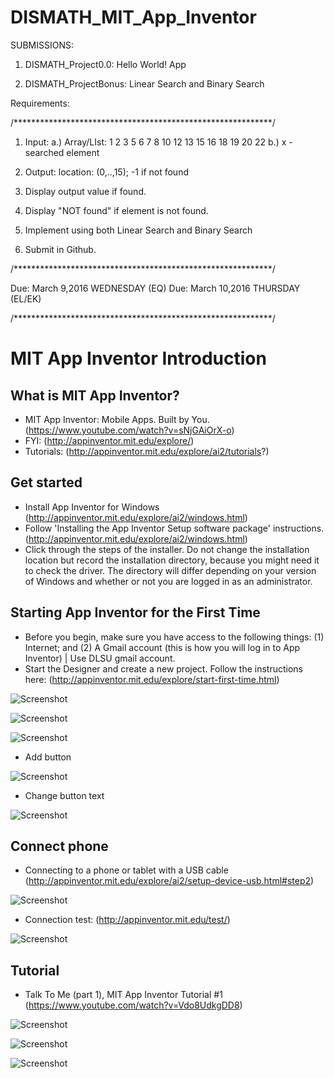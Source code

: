 # DISMATH_MIT_App_Inventor


SUBMISSIONS:

1. DISMATH_Project0.0: Hello World! App

2. DISMATH_ProjectBonus: Linear Search and Binary Search

Requirements:

/***********************************************************/

1. Input: 
a.) Array/LIst: 1 2 3 5 6 7 8 10 12 13 15 16 18 19 20 22
b.) x - searched element

2. Output: location: (0,..,15); -1 if not found
                           
3. Display output value if found.

4. Display "NOT found" if element is not found.

5. Implement using both Linear Search and Binary Search

6. Submit in Github.

/***********************************************************/

Due: March 9,2016 WEDNESDAY (EQ)
Due: March 10,2016 THURSDAY (EL/EK)

/***********************************************************/



# MIT App Inventor Introduction

## What is MIT App Inventor?

- MIT App Inventor: Mobile Apps. Built by You. (https://www.youtube.com/watch?v=sNjGAiOrX-o) 
- FYI: (http://appinventor.mit.edu/explore/)
- Tutorials: (http://appinventor.mit.edu/explore/ai2/tutorials?)

## Get started

- Install  App Inventor for Windows (http://appinventor.mit.edu/explore/ai2/windows.html)
- Follow 'Installing the App Inventor Setup software package' instructions. (http://appinventor.mit.edu/explore/ai2/windows.html)
- Click through the steps of the installer. Do not change the installation location but record the installation directory, because you might need it to check the driver. The directory will differ depending on your version of Windows and whether or not you are logged in as an administrator.

## Starting App Inventor for the First Time

- Before you begin, make sure you have access to the following things: (1) Internet; and (2) A Gmail account (this is how you will log in to App Inventor) | Use DLSU gmail account.
- Start the Designer and create a new project. Follow the instructions here: (http://appinventor.mit.edu/explore/start-first-time.html)

![Screenshot](ScreenshotUI.png)

![Screenshot](ScreenshotNewProject.png)

![Screenshot](ScreenshotUI2.png)

- Add button

![Screenshot](ScreenshotButton.png)

- Change button text

![Screenshot](ScreenshotKausapinMoKo.png)

## Connect phone

- Connecting to a phone or tablet with a USB cable (http://appinventor.mit.edu/explore/ai2/setup-device-usb.html#step2)

![Screenshot](aiStarter.PNG)

- Connection test: (http://appinventor.mit.edu/test/)

![Screenshot](ScreenshotDeviceConnected.png)

## Tutorial

- Talk To Me (part 1), MIT App Inventor Tutorial #1 (https://www.youtube.com/watch?v=Vdo8UdkgDD8)

![Screenshot](ScreenshotBlocksUI.png)

![Screenshot](ScreenshotBlocksUI2.png)

![Screenshot](ScreenshotBlocksUI3.png)
